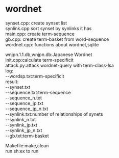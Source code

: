 # wordnet
synset.cpp:	create synset list  
synlink.cpp	sort synset by synlinks it has  
main.cpp:	create term-sequence  
gb.cpp:		create term-basket from word-sequence  
wordnet.cpp:	functions about wordnet,sqlite  


wnjpn.1.1.db,wnjpn.db:Japanese Wordnet  
init.cpp:calculate term-specificit  
attack.py:attack wordnet-query with term-class-lsa  
log:  
--wordsp.txt:term-specificit  
result:  
--synset.txt  
--sequence.txt:term-sequence  
--sequence_n.txt  
--sequence_jp.txt  
--sequence_jp_n.txt  
--synlink.txt:number of relationships of synets  
--synlink_n.txt  
--synlink_jp.txt  
--synlink_jp_n.txt  
--gb.txt:term-basket  
	
Makefile:make,clean  
run.sh:ex to run  
